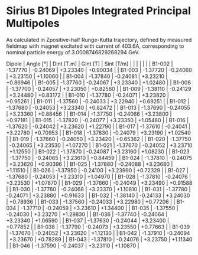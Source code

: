 Sirius B1 Dipoles Integrated Principal Multipoles
=================================================

As calculated in Zpositive-half Runge-Kutta trajectory,
defined by measured fieldmap with magnet excitated with current of 403.6A,
corresponding to nominal particle energy of 3.0008746829268294 GeV.

  Dipole   |  Angle [°]   |  Dint [T.m]  |   Gint [T]   |  Sint [T/m]  |
           |              |              |              |              |
|  B1-002  |   -1.37770   |   -0.24069   |   +3.23340   |   +0.90034   |
|  B1-003  |   -1.37720   |   -0.24060   |   +3.23150   |   +1.10060   |
|  B1-004  |   -1.37840   |   -0.24081   |   +3.23210   |   +0.86946   |
|  B1-005  |   -1.37760   |   -0.24067   |   +3.23340   |   +1.02480   |
|  B1-006  |   -1.37700   |   -0.24057   |   +3.23050   |   +0.82560   |
|  B1-009  |   -1.38110   |   -0.24129   |   +3.24480   |   +0.83172   |
|  B1-010  |   -1.37780   |   -0.24071   |   +3.23820   |   +0.95261   |
|  B1-011  |   -1.37560   |   -0.24033   |   +3.22940   |   +0.69251   |
|  B1-012  |   -1.37680   |   -0.24053   |   +3.23340   |   +0.82472   |
|  B1-013  |   -1.37690   |   -0.24055   |   +3.23360   |   +0.88456   |
|  B1-014  |   -1.37750   |   -0.24066   |   +3.23800   |   +0.97181   |
|  B1-015  |   -1.37820   |   -0.24077   |   +3.23350   |   +1.05480   |
|  B1-016  |   -1.37620   |   -0.24042   |   +3.23620   |   +1.22790   |
|  B1-017  |   -1.37610   |   -0.24041   |   +3.22780   |   +0.70953   |
|  B1-018  |   -1.37830   |   -0.24079   |   +3.23190   |   +1.02540   |
|  B1-019  |   -1.37660   |   -0.24050   |   +3.23420   |   +0.65362   |
|  B1-020  |   -1.37750   |   -0.24065   |   +3.23530   |   +1.07270   |
|  B1-021  |   -1.37670   |   -0.24052   |   +3.23710   |   +1.12550   |
|  B1-022  |   -1.37870   |   -0.24087   |   +3.23160   |   +1.08230   |
|  B1-023  |   -1.37750   |   -0.24065   |   +3.23610   |   +0.84459   |
|  B1-024  |   -1.37810   |   -0.24075   |   +3.23620   |   +0.90396   |
|  B1-025  |   -1.37880   |   -0.24088   |   +3.23680   |   +1.11510   |
|  B1-026  |   -1.37950   |   -0.24100   |   +3.23990   |   +0.72329   |
|  B1-027  |   -1.37680   |   -0.24053   |   +3.23310   |   +1.04970   |
|  B1-028  |   -1.37810   |   -0.24076   |   +3.23530   |   +1.07870   |
|  B1-029  |   -1.37660   |   -0.24049   |   +3.23490   |   +0.91588   |
|  B1-030  |   -1.37760   |   -0.24068   |   +3.23370   |   +1.10810   |
|  B1-031  |   -1.37780   |   -0.24071   |   +3.23880   |   +0.91633   |
|  B1-032  |   -1.38140   |   -0.24133   |   +3.24030   |   +0.78936   |
|  B1-033  |   -1.37560   |   -0.24033   |   +3.22980   |   +0.77206   |
|  B1-034  |   -1.37710   |   -0.24059   |   +3.23610   |   +1.34400   |
|  B1-035  |   -1.37550   |   -0.24030   |   +3.23270   |   +1.29830   |
|  B1-036  |   -1.37740   |   -0.24064   |   +3.23340   |   +1.06590   |
|  B1-037  |   -1.37630   |   -0.24044   |   +3.23400   |   +0.77852   |
|  B1-038  |   -1.37790   |   -0.24073   |   +3.23550   |   +0.77663   |
|  B1-039  |   -1.37670   |   -0.24052   |   +3.23620   |   +1.12130   |
|  B1-042  |   -1.37910   |   -0.24094   |   +3.23670   |   +0.78289   |
|  B1-043  |   -1.37810   |   -0.24076   |   +3.23750   |   +1.11340   |
|  B1-046  |   -1.37590   |   -0.24037   |   +3.23110   |   +1.10870   |

